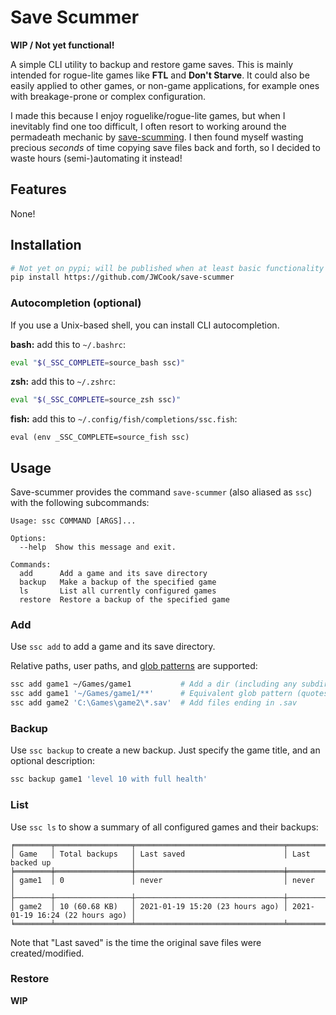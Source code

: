 # Save Scummer
**WIP / Not yet functional!**

A simple CLI utility to backup and restore game saves.
This is mainly intended for rogue-lite games like **FTL** and **Don't Starve**.
It could also be easily applied to other games, or non-game applications, for example
ones with breakage-prone or complex configuration.

I made this because I enjoy roguelike/rogue-lite games, but when I inevitably find one too difficult,
I often resort to working around the permadeath mechanic by
[save-scumming](https://tvtropes.org/pmwiki/pmwiki.php/Main/SaveScumming).
I then found myself wasting precious _seconds_ of time copying save files back and forth,
so I decided to waste hours (semi-)automating it instead!

## Features
None!

## Installation
```bash
# Not yet on pypi; will be published when at least basic functionality is working 
pip install https://github.com/JWCook/save-scummer
```

### Autocompletion (optional)
If you use a Unix-based shell, you can install CLI autocompletion.

**bash:** add this to `~/.bashrc`:
```bash
eval "$(_SSC_COMPLETE=source_bash ssc)"
```
**zsh:** add this to `~/.zshrc`:
```zsh
eval "$(_SSC_COMPLETE=source_zsh ssc)"
```
**fish:** add this to `~/.config/fish/completions/ssc.fish`:
```fish
eval (env _SSC_COMPLETE=source_fish ssc)
```


## Usage
Save-scummer provides the command `save-scummer` (also aliased as `ssc`) with the following subcommands:

```
Usage: ssc COMMAND [ARGS]...

Options:
  --help  Show this message and exit.

Commands:
  add      Add a game and its save directory
  backup   Make a backup of the specified game
  ls       List all currently configured games
  restore  Restore a backup of the specified game
```

### Add
Use `ssc add` to add a game and its save directory.

Relative paths, user paths, and [glob patterns](https://en.wikipedia.org/wiki/Glob_(programming))
are supported:
```bash
ssc add game1 ~/Games/game1           # Add a dir (including any subdirs)
ssc add game1 '~/Games/game1/**'      # Equivalent glob pattern (quotes required)
ssc add game2 'C:\Games\game2\*.sav'  # Add files ending in .sav
````

### Backup
Use `ssc backup` to create a new backup. Just specify the game title, and an optional description:
```bash
ssc backup game1 'level 10 with full health'
```

### List
Use `ssc ls` to show a summary of all configured games and their backups:
```
╒════════╤═════════════════╤═════════════════════════════════╤═════════════════════════════════╕
│ Game   │ Total backups   │ Last saved                      │ Last backed up                  │
╞════════╪═════════════════╪═════════════════════════════════╪═════════════════════════════════╡
│ game1  │ 0               │ never                           │ never                           │
├────────┼─────────────────┼─────────────────────────────────┼─────────────────────────────────┤
│ game2  │ 10 (60.68 KB)   │ 2021-01-19 15:20 (23 hours ago) │ 2021-01-19 16:24 (22 hours ago) │
╘════════╧═════════════════╧═════════════════════════════════╧═════════════════════════════════╛
```

Note that "Last saved" is the time the original save files were created/modified.

### Restore
**WIP**




